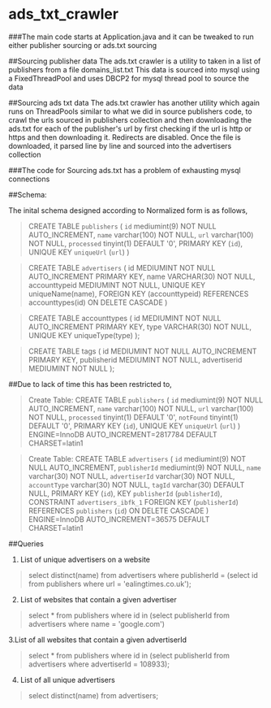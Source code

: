 # ads_txt_crawler

###The main code starts at Application.java and it can be tweaked to run either publisher sourcing or ads.txt sourcing


##Sourcing publisher data
  The ads.txt crawler is a utility to taken in a list of publishers from a file domains_list.txt
  This data is sourced into mysql using a FixedThreadPool and uses DBCP2 for mysql thread pool to source the data

##Sourcing ads txt data 
  The ads.txt crawler has another utility which again runs on ThreadPools similar to what we did in source publishers code, to crawl the urls sourced in publishers collection and then downloading the ads.txt for each of the publisher's url by first checking if the url is http or https and then downloading it. Redirects are disabled. 
  Once the file is downloaded, it parsed line by line and sourced into the advertisers collection 
  
  
  ###The code for Sourcing ads.txt has a problem of exhausting mysql connections 
  
  ##Schema: 
  
  The inital schema designed according to Normalized form is as follows, 
 
>CREATE TABLE `publishers` (
  `id` mediumint(9) NOT NULL AUTO_INCREMENT,
  `name` varchar(100) NOT NULL,
  `url` varchar(100) NOT NULL,
  `processed` tinyint(1) DEFAULT '0',
  PRIMARY KEY (`id`),
  UNIQUE KEY `uniqueUrl` (`url`)
)

>CREATE TABLE `advertisers` (
     id MEDIUMINT NOT NULL AUTO_INCREMENT PRIMARY KEY,
     name VARCHAR(30) NOT NULL,
     accounttypeid MEDIUMINT NOT NULL,
     UNIQUE KEY uniqueName(name),
     FOREIGN KEY (accounttypeid)
        REFERENCES accounttypes(id)
        ON DELETE CASCADE
)

>CREATE TABLE accounttypes (
	id MEDIUMINT NOT NULL AUTO_INCREMENT PRIMARY KEY,
    type VARCHAR(30) NOT NULL,
    UNIQUE KEY uniqueType(type)	
);

>CREATE TABLE tags (
	id MEDIUMINT NOT NULL AUTO_INCREMENT PRIMARY KEY,
    publisherid MEDIUMINT NOT NULL,
    advertiserid MEDIUMINT NOT NULL
);

##Due to lack of time this has been restricted to, 

>Create Table: CREATE TABLE `publishers` (
`id` mediumint(9) NOT NULL AUTO_INCREMENT,
`name` varchar(100) NOT NULL,
`url` varchar(100) NOT NULL,
`processed` tinyint(1) DEFAULT '0',
`notFound` tinyint(1) DEFAULT '0',
PRIMARY KEY (`id`),
UNIQUE KEY `uniqueUrl` (`url`)
) ENGINE=InnoDB AUTO_INCREMENT=2817784 DEFAULT CHARSET=latin1

>Create Table: CREATE TABLE `advertisers` (
`id` mediumint(9) NOT NULL AUTO_INCREMENT,
`publisherId` mediumint(9) NOT NULL,
`name` varchar(30) NOT NULL,
`advertiserId` varchar(30) NOT NULL,
`accountType` varchar(30) NOT NULL,
`tagId` varchar(30) DEFAULT NULL,
PRIMARY KEY (`id`),
KEY `publisherId` (`publisherId`),
CONSTRAINT `advertisers_ibfk_1` FOREIGN KEY (`publisherId`) REFERENCES `publishers` (`id`) ON DELETE CASCADE
) ENGINE=InnoDB AUTO_INCREMENT=36575 DEFAULT CHARSET=latin1


##Queries 
1. List of unique advertisers on a website
>select distinct(name) from advertisers where publisherId = (select id from publishers where url = 'ealingtimes.co.uk');
2. List of websites that contain a given advertiser
>select * from publishers where id in (select publisherId from advertisers where name = 'google.com')

3.List of all websites that contain a given advertiserId
> select * from publishers where id in (select publisherId from advertisers where advertiserId = 108933);
4. List of all unique advertisers
>select distinct(name) from advertisers;